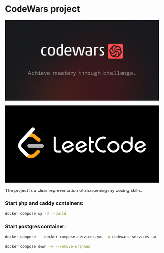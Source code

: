 # CodeWars project
![Practice makes perfect](/public/img/img_1.png "CodeWars")

![Practice makes perfect](/public/img/img.png "LeetCode")

The project is a clear representation of sharpening my coding skills.  

### Start php and caddy containers:
```bash
docker compose up -d --build
```

### Start postgres container:
```bash
docker compose -f docker-compose.services.yml -p codewars-services up -d
```

```bash
docker compose down -v --remove-orphans
```
